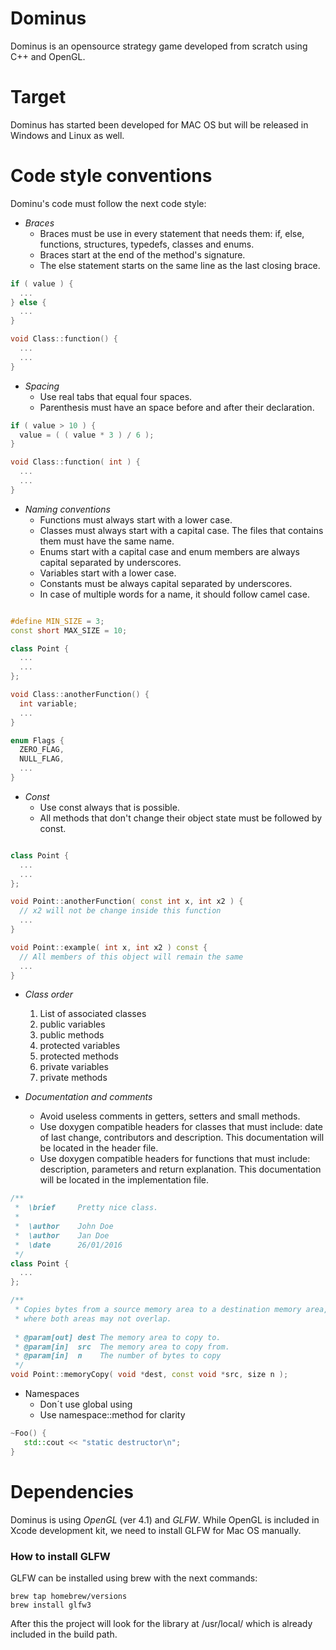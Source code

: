 # Dominus

Dominus is an opensource strategy game developed from scratch using C++ and OpenGL.

# Target
Dominus has started been developed for MAC OS but will be released in Windows and Linux as well.
  
# Code style conventions

Dominu's code must follow the next code style:

* _Braces_
  * Braces must be use in every statement that needs them: if, else, functions, structures, typedefs, classes and enums.
  * Braces start at the end of the method's signature.
  * The else statement starts on the same line as the last closing brace.
  
```cpp
if ( value ) {
  ...
} else {
  ...
}

void Class::function() {
  ...
  ...
}
```
  
* _Spacing_
  * Use real tabs that equal four spaces.
  * Parenthesis must have an space before and after their declaration.

```cpp
if ( value > 10 ) {
  value = ( ( value * 3 ) / 6 );
}

void Class::function( int ) {
  ...
  ...
}
```

* _Naming conventions_
  * Functions must always start with a lower case.
  * Classes must always start with a capital case. The files that contains them must have the same name.
  * Enums start with a capital case and enum members are always capital separated by underscores.
  * Variables start with a lower case.
  * Constants must be always capital separated by underscores.
  * In case of multiple words for a name, it should follow camel case.
  
```cpp

#define MIN_SIZE = 3;
const short MAX_SIZE = 10;

class Point {
  ...
  ...
};

void Class::anotherFunction() {
  int variable;
  ...
}

enum Flags {
  ZERO_FLAG,
  NULL_FLAG,
  ...
}
```

* _Const_
  * Use const always that is possible.
  * All methods that don't change their object state must be followed by const.

```cpp

class Point {
  ...
  ...
};

void Point::anotherFunction( const int x, int x2 ) {
  // x2 will not be change inside this function
  ...
}

void Point::example( int x, int x2 ) const {
  // All members of this object will remain the same
  ...
}
```

* _Class order_
  1. List of associated classes
  2. public variables
  3. public methods
  4. protected variables
  5. protected methods
  6. private variables
  7. private methods

* _Documentation and comments_
  * Avoid useless comments in getters, setters and small methods.
  * Use doxygen compatible headers for classes that must include: date of last change, contributors and description. This documentation will be located in the header file.
  * Use doxygen compatible headers for functions that must include: description, parameters and return explanation. This documentation will be located in the implementation file.


```cpp  
/** 
 *  \brief     Pretty nice class.
 *  
 *  \author    John Doe
 *  \author    Jan Doe
 *  \date      26/01/2016
 */
class Point {
  ...
};

/**
 * Copies bytes from a source memory area to a destination memory area,
 * where both areas may not overlap.
 
 * @param[out] dest The memory area to copy to.
 * @param[in]  src  The memory area to copy from.
 * @param[in]  n    The number of bytes to copy
 */
void Point::memoryCopy( void *dest, const void *src, size n );
```

* Namespaces
  * Don´t use global using
  * Use namespace::method for clarity

```cpp  
~Foo() {
   std::cout << "static destructor\n";
}
```

# Dependencies

Dominus is using *OpenGL* (ver 4.1) and *GLFW*. While OpenGL is included in Xcode development kit, we need to install GLFW for Mac OS manually.

### How to install GLFW

GLFW can be installed using brew with the next commands:

```shell
brew tap homebrew/versions
brew install glfw3
```

After this the project will look for the library at /usr/local/ which is already included in the build path.

